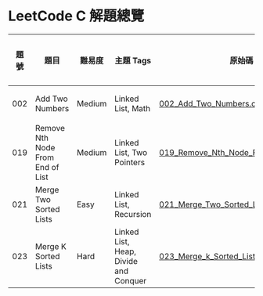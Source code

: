 # LeetCode C 解題總覽

| 題號 | 題目 | 難易度 | 主題 Tags | 原始碼 | 題目連結 |
|------|------|--------|-----------|--------|-----------|
| 002 | Add Two Numbers | Medium | Linked List, Math | [002_Add_Two_Numbers.c](/source/002_Add_Two_Numbers.c) | [🔗 題目](https://leetcode.com/problems/add-two-numbers/) |
| 019 | Remove Nth Node From End of List | Medium | Linked List, Two Pointers | [019_Remove_Nth_Node_From_End_of_List.c](/source/019_Remove_Nth_Node_From_End_of_List.c) | [🔗 題目](https://leetcode.com/problems/remove-nth-node-from-end-of-list/) |
| 021 | Merge Two Sorted Lists | Easy | Linked List, Recursion | [021_Merge_Two_Sorted_Lists.c](/source/021_Merge_Two_Sorted_Lists.c) | [🔗 題目](https://leetcode.com/problems/merge-two-sorted-lists/) |
| 023 | Merge K Sorted Lists | Hard | Linked List, Heap, Divide and Conquer | [023_Merge_k_Sorted_Lists.c](/source/023_Merge_k_Sorted_Lists.c) | [🔗 題目](https://leetcode.com/problems/merge-k-sorted-lists/) |
